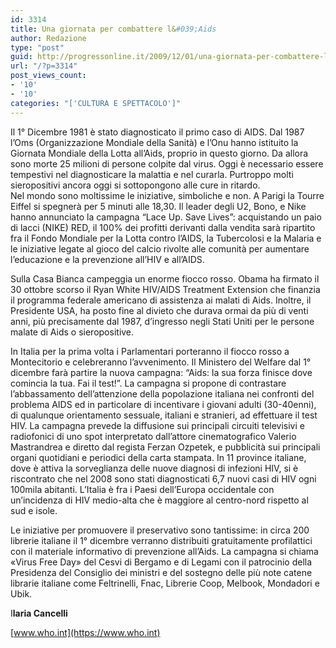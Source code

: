 ```yaml
---
id: 3314
title: Una giornata per combattere l&#039;Aids
author: Redazione
type: "post"
guid: http://progressonline.it/2009/12/01/una-giornata-per-combattere-laids/
url: "/?p=3314"
post_views_count:
- '10'
- '10'
categories: "['CULTURA E SPETTACOLO']"
---
```


Il 1° Dicembre 1981 è stato diagnosticato il primo caso di AIDS. Dal 1987 l’Oms (Organizzazione Mondiale della Sanità) e l’Onu hanno istituito la Giornata Mondiale della Lotta all’Aids, proprio in questo giorno. Da allora sono morte 25 milioni di persone colpite dal virus. Oggi è necessario essere tempestivi nel diagnosticare la malattia e nel curarla. Purtroppo molti sieropositivi ancora oggi si sottopongono alle cure in ritardo.   
Nel mondo sono moltissime le iniziative, simboliche e non. A Parigi la Tourre Eiffel si spegnerà per 5 minuti alle 18,30. Il leader degli U2, Bono, e Nike hanno annunciato la campagna “Lace Up. Save Lives”: acquistando un paio di lacci (NIKE) RED, il 100% dei profitti derivanti dalla vendita sarà ripartito fra il Fondo Mondiale per la Lotta contro l’AIDS, la Tubercolosi e la Malaria e le iniziative legate al gioco del calcio rivolte alle comunità per aumentare l’educazione e la prevenzione all’HIV e all’AIDS.

Sulla Casa Bianca campeggia un enorme fiocco rosso. Obama ha firmato il 30 ottobre scorso il Ryan White HIV/AIDS Treatment Extension che finanzia il programma federale americano di assistenza ai malati di Aids. Inoltre, il Presidente USA, ha posto fine al divieto che durava ormai da più di venti anni, più precisamente dal 1987, d’ingresso negli Stati Uniti per le persone malate di Aids o sieropositive.

In Italia per la prima volta i Parlamentari porteranno il fiocco rosso a Montecitorio e celebreranno l’avvenimento. Il Ministero del Welfare dal 1° dicembre farà partire la nuova campagna: “Aids: la sua forza finisce dove comincia la tua. Fai il test!”. La campagna si propone di contrastare l’abbassamento dell’attenzione della popolazione italiana nei confronti del problema AIDS ed in particolare di incentivare i giovani adulti (30-40enni), di qualunque orientamento sessuale, italiani e stranieri, ad effettuare il test HIV. La campagna prevede la diffusione sui principali circuiti televisivi e radiofonici di uno spot interpretato dall’attore cinematografico Valerio Mastrandrea e diretto dal regista Ferzan Ozpetek, e pubblicità sui principali organi quotidiani e periodici della carta stampata. In 11 province italiane, dove è attiva la sorveglianza delle nuove diagnosi di infezioni HIV, si è riscontrato che nel 2008 sono stati diagnosticati 6,7 nuovi casi di HIV ogni 100mila abitanti. L’Italia è fra i Paesi dell’Europa occidentale con un’incidenza di HIV medio-alta che è maggiore al centro-nord rispetto al sud e isole.

Le iniziative per promuovere il preservativo sono tantissime: in circa 200 librerie italiane il 1° dicembre verranno distribuiti gratuitamente profilattici con il materiale informativo di prevenzione all’Aids. La campagna si chiama «Virus Free Day» del Cesvi di Bergamo e di Legami con il patrocinio della Presidenza del Consiglio dei ministri e del sostegno delle più note catene librarie italiane come Feltrinelli, Fnac, Librerie Coop, Melbook, Mondadori e Ubik.

I**laria Cancelli**

[www.who.int](https://www.who.int)